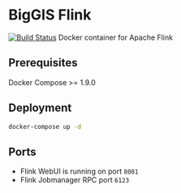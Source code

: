 # BigGIS Flink
[![Build Status](https://api.travis-ci.org/biggis-project/biggis-flink.svg)](https://travis-ci.org/biggis-project/biggis-flink)
Docker container for Apache Flink

## Prerequisites
Docker Compose >= 1.9.0

## Deployment
```sh
docker-compose up -d
```

## Ports
- Flink WebUI is running on port `8081`
- Flink Jobmanager RPC port `6123`
